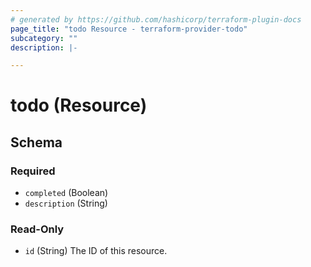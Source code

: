 ```yaml
---
# generated by https://github.com/hashicorp/terraform-plugin-docs
page_title: "todo Resource - terraform-provider-todo"
subcategory: ""
description: |-

---
```


# todo (Resource)





<!-- schema generated by tfplugindocs -->
## Schema

### Required

- `completed` (Boolean)
- `description` (String)

### Read-Only

- `id` (String) The ID of this resource.
